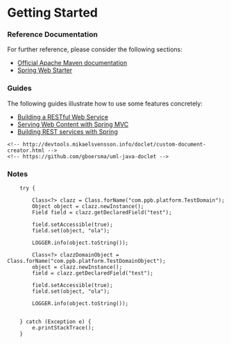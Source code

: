 # Getting Started

### Reference Documentation
For further reference, please consider the following sections:

* [Official Apache Maven documentation](https://maven.apache.org/guides/index.html)
* [Spring Web Starter](https://docs.spring.io/spring-boot/docs/{bootVersion}/reference/htmlsingle/#boot-features-developing-web-applications)

### Guides
The following guides illustrate how to use some features concretely:

* [Building a RESTful Web Service](https://spring.io/guides/gs/rest-service/)
* [Serving Web Content with Spring MVC](https://spring.io/guides/gs/serving-web-content/)
* [Building REST services with Spring](https://spring.io/guides/tutorials/bookmarks/)

<!-- FIXME: Helping websites -->
    <!-- http://devtools.mikaelsvensson.info/doclet/custom-document-creator.html -->
    <!-- https://github.com/gboersma/uml-java-doclet -->

### Notes

        try {

            Class<?> clazz = Class.forName("com.ppb.platform.TestDomain");
            Object object = clazz.newInstance();
            Field field = clazz.getDeclaredField("test");

            field.setAccessible(true);
            field.set(object, "ola");

            LOGGER.info(object.toString());

            Class<?> clazzDomainObject = Class.forName("com.ppb.platform.TestDomainObject");
            object = clazz.newInstance();
            field = clazz.getDeclaredField("test");

            field.setAccessible(true);
            field.set(object, "ola");

            LOGGER.info(object.toString());


        } catch (Exception e) {
            e.printStackTrace();
        }
